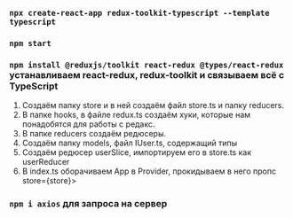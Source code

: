 ### `npx create-react-app redux-toolkit-typescript --template typescript`

### `npm start`

### `npm install @reduxjs/toolkit react-redux @types/react-redux` устанавливаем react-redux, redux-toolkit и связываем всё с TypeScript

1. Создаём папку store и в ней создаём файл store.ts и папку reducers.
2. В папке hooks, в файле redux.ts создаём хуки, которые нам понадобятся для работы с редакс.
3. В папке reducers создаём редюсеры.
4. Создаём папку models, файл IUser.ts, содержащий типы
5. Создаём редюсер userSlice, импортируем его в store.ts как userReducer
6. В index.ts оборачиваем App в Provider, прокидываем в него пропс store={store}>

### `npm i axios` для запроса на сервер
